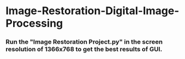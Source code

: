 ﻿# Image-Restoration-Digital-Image-Processing

### Run the "Image Restoration Project.py" in the screen resolution of 1366x768 to get the best results of GUI.
